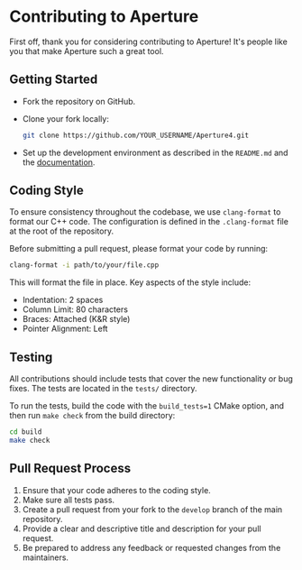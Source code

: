 
# Contributing to Aperture

First off, thank you for considering contributing to Aperture! It's people like you that make Aperture such a great tool.

## Getting Started

- Fork the repository on GitHub.
- Clone your fork locally:

  ```bash
  git clone https://github.com/YOUR_USERNAME/Aperture4.git
  ```

- Set up the development environment as described in the `README.md` and the [documentation](https://fizban007.github.io/Aperture4/).

## Coding Style

To ensure consistency throughout the codebase, we use `clang-format` to format our C++ code. The configuration is defined in the `.clang-format` file at the root of the repository.

Before submitting a pull request, please format your code by running:

```bash
clang-format -i path/to/your/file.cpp
```

This will format the file in place. Key aspects of the style include:

- Indentation: 2 spaces
- Column Limit: 80 characters
- Braces: Attached (K&R style)
- Pointer Alignment: Left

## Testing

All contributions should include tests that cover the new functionality or bug fixes. The tests are located in the `tests/` directory.

To run the tests, build the code with the `build_tests=1` CMake option, and then run `make check` from the build directory:

```bash
cd build
make check
```

## Pull Request Process

1. Ensure that your code adheres to the coding style.
2. Make sure all tests pass.
3. Create a pull request from your fork to the `develop` branch of the main repository.
4. Provide a clear and descriptive title and description for your pull request.
5. Be prepared to address any feedback or requested changes from the maintainers.
